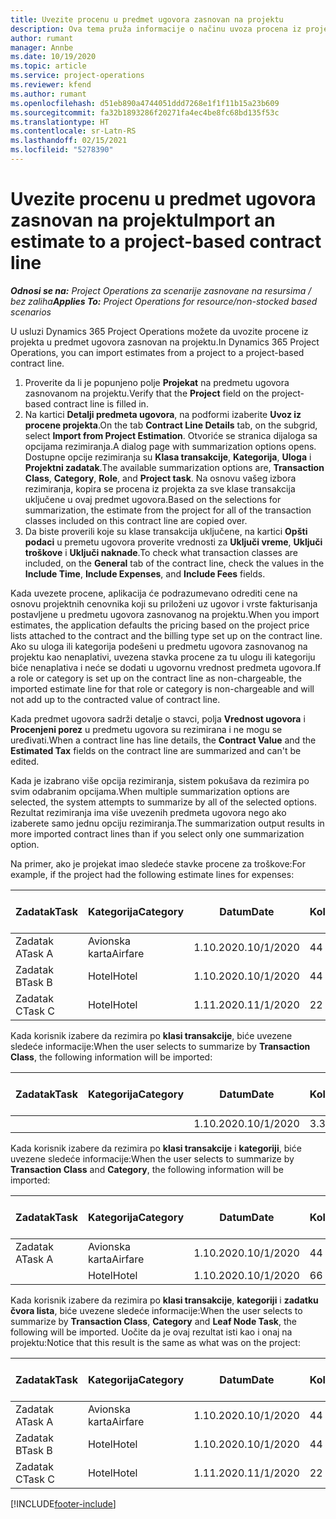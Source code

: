 ```yaml
---
title: Uvezite procenu u predmet ugovora zasnovan na projektu
description: Ova tema pruža informacije o načinu uvoza procena iz projekta u predmetu ugovora.
author: rumant
manager: Annbe
ms.date: 10/19/2020
ms.topic: article
ms.service: project-operations
ms.reviewer: kfend
ms.author: rumant
ms.openlocfilehash: d51eb890a4744051ddd7268e1f1f11b15a23b609
ms.sourcegitcommit: fa32b1893286f20271fa4ec4be8fc68bd135f53c
ms.translationtype: HT
ms.contentlocale: sr-Latn-RS
ms.lasthandoff: 02/15/2021
ms.locfileid: "5278390"
---
```

# <a name="import-an-estimate-to-a-project-based-contract-line"></a><span data-ttu-id="4c106-103">Uvezite procenu u predmet ugovora zasnovan na projektu</span><span class="sxs-lookup"><span data-stu-id="4c106-103">Import an estimate to a project-based contract line</span></span>

<span data-ttu-id="4c106-104">_**Odnosi se na:** Project Operations za scenarije zasnovane na resursima / bez zaliha_</span><span class="sxs-lookup"><span data-stu-id="4c106-104">_**Applies To:** Project Operations for resource/non-stocked based scenarios_</span></span>

<span data-ttu-id="4c106-105">U usluzi Dynamics 365 Project Operations možete da uvozite procene iz projekta u predmet ugovora zasnovan na projektu.</span><span class="sxs-lookup"><span data-stu-id="4c106-105">In Dynamics 365 Project Operations, you can import estimates from a project to a project-based contract line.</span></span>

1. <span data-ttu-id="4c106-106">Proverite da li je popunjeno polje **Projekat** na predmetu ugovora zasnovanom na projektu.</span><span class="sxs-lookup"><span data-stu-id="4c106-106">Verify that the **Project** field on the project-based contract line is filled in.</span></span>
2. <span data-ttu-id="4c106-107">Na kartici **Detalji predmeta ugovora**, na podformi izaberite **Uvoz iz procene projekta**.</span><span class="sxs-lookup"><span data-stu-id="4c106-107">On the tab **Contract Line Details** tab, on the subgrid, select **Import from Project Estimation**.</span></span> <span data-ttu-id="4c106-108">Otvoriće se stranica dijaloga sa opcijama rezimiranja.</span><span class="sxs-lookup"><span data-stu-id="4c106-108">A dialog page with summarization options opens.</span></span> <span data-ttu-id="4c106-109">Dostupne opcije rezimiranja su **Klasa transakcije**, **Kategorija**, **Uloga** i **Projektni zadatak**.</span><span class="sxs-lookup"><span data-stu-id="4c106-109">The available summarization options are, **Transaction Class**, **Category**, **Role**, and **Project task**.</span></span> <span data-ttu-id="4c106-110">Na osnovu vašeg izbora rezimiranja, kopira se procena iz projekta za sve klase transakcija uključene u ovaj predmet ugovora.</span><span class="sxs-lookup"><span data-stu-id="4c106-110">Based on the selections for summarization, the estimate from the project for all of the transaction classes included on this contract line are copied over.</span></span> 
3. <span data-ttu-id="4c106-111">Da biste proverili koje su klase transakcija uključene, na kartici **Opšti podaci** u premetu ugovora proverite vrednosti za **Uključi vreme**, **Uključi troškove** i **Uključi naknade**.</span><span class="sxs-lookup"><span data-stu-id="4c106-111">To check what transaction classes are included, on the **General** tab of the contract line, check the values in the **Include Time**, **Include Expenses**, and **Include Fees** fields.</span></span>

<span data-ttu-id="4c106-112">Kada uvezete procene, aplikacija će podrazumevano odrediti cene na osnovu projektnih cenovnika koji su priloženi uz ugovor i vrste fakturisanja postavljene u predmetu ugovora zasnovanog na projektu.</span><span class="sxs-lookup"><span data-stu-id="4c106-112">When you import estimates, the application defaults the pricing based on the project price lists attached to the contract and the billing type set up on the contract line.</span></span> <span data-ttu-id="4c106-113">Ako su uloga ili kategorija podešeni u predmetu ugovora zasnovanog na projektu kao nenaplativi, uvezena stavka procene za tu ulogu ili kategoriju biće nenaplativa i neće se dodati u ugovornu vrednost predmeta ugovora.</span><span class="sxs-lookup"><span data-stu-id="4c106-113">If a role or category is set up on the contract line as non-chargeable, the imported estimate line for that role or category is non-chargeable and will not add up to the contracted value of contract line.</span></span>

<span data-ttu-id="4c106-114">Kada predmet ugovora sadrži detalje o stavci, polja **Vrednost ugovora** i **Procenjeni porez** u predmetu ugovora su rezimirana i ne mogu se uređivati.</span><span class="sxs-lookup"><span data-stu-id="4c106-114">When a contract line has line details, the **Contract Value** and the **Estimated Tax** fields on the contract line are summarized and can't be edited.</span></span>

<span data-ttu-id="4c106-115">Kada je izabrano više opcija rezimiranja, sistem pokušava da rezimira po svim odabranim opcijama.</span><span class="sxs-lookup"><span data-stu-id="4c106-115">When multiple summarization options are selected, the system attempts to summarize by all of the selected options.</span></span> <span data-ttu-id="4c106-116">Rezultat rezimiranja ima više uvezenih predmeta ugovora nego ako izaberete samo jednu opciju rezimiranja.</span><span class="sxs-lookup"><span data-stu-id="4c106-116">The summarization output results in more imported contract lines than if you select only one summarization option.</span></span>

<span data-ttu-id="4c106-117">Na primer, ako je projekat imao sledeće stavke procene za troškove:</span><span class="sxs-lookup"><span data-stu-id="4c106-117">For example, if the project had the following estimate lines for expenses:</span></span>

| <span data-ttu-id="4c106-118">Zadatak</span><span class="sxs-lookup"><span data-stu-id="4c106-118">Task</span></span> | <span data-ttu-id="4c106-119">Kategorija</span><span class="sxs-lookup"><span data-stu-id="4c106-119">Category</span></span> | <span data-ttu-id="4c106-120">Datum</span><span class="sxs-lookup"><span data-stu-id="4c106-120">Date</span></span> | <span data-ttu-id="4c106-121">Količina</span><span class="sxs-lookup"><span data-stu-id="4c106-121">Quantity</span></span> | <span data-ttu-id="4c106-122">Cena po jedinici</span><span class="sxs-lookup"><span data-stu-id="4c106-122">Unit price</span></span> | <span data-ttu-id="4c106-123">Iznos</span><span class="sxs-lookup"><span data-stu-id="4c106-123">Amount</span></span> |
| --- | --- | --- | --- | --- | --- |
| <span data-ttu-id="4c106-124">Zadatak A</span><span class="sxs-lookup"><span data-stu-id="4c106-124">Task A</span></span> | <span data-ttu-id="4c106-125">Avionska karta</span><span class="sxs-lookup"><span data-stu-id="4c106-125">Airfare</span></span> | <span data-ttu-id="4c106-126">1.10.2020.</span><span class="sxs-lookup"><span data-stu-id="4c106-126">10/1/2020</span></span> | <span data-ttu-id="4c106-127">4</span><span class="sxs-lookup"><span data-stu-id="4c106-127">4</span></span> | <span data-ttu-id="4c106-128">400</span><span class="sxs-lookup"><span data-stu-id="4c106-128">400</span></span> | <span data-ttu-id="4c106-129">1600</span><span class="sxs-lookup"><span data-stu-id="4c106-129">1600</span></span> |
| <span data-ttu-id="4c106-130">Zadatak B</span><span class="sxs-lookup"><span data-stu-id="4c106-130">Task B</span></span> | <span data-ttu-id="4c106-131">Hotel</span><span class="sxs-lookup"><span data-stu-id="4c106-131">Hotel</span></span> | <span data-ttu-id="4c106-132">1.10.2020.</span><span class="sxs-lookup"><span data-stu-id="4c106-132">10/1/2020</span></span> | <span data-ttu-id="4c106-133">4</span><span class="sxs-lookup"><span data-stu-id="4c106-133">4</span></span> | <span data-ttu-id="4c106-134">200</span><span class="sxs-lookup"><span data-stu-id="4c106-134">200</span></span> | <span data-ttu-id="4c106-135">800</span><span class="sxs-lookup"><span data-stu-id="4c106-135">800</span></span> |
| <span data-ttu-id="4c106-136">Zadatak C</span><span class="sxs-lookup"><span data-stu-id="4c106-136">Task C</span></span> | <span data-ttu-id="4c106-137">Hotel</span><span class="sxs-lookup"><span data-stu-id="4c106-137">Hotel</span></span> | <span data-ttu-id="4c106-138">1.11.2020.</span><span class="sxs-lookup"><span data-stu-id="4c106-138">11/1/2020</span></span> | <span data-ttu-id="4c106-139">2</span><span class="sxs-lookup"><span data-stu-id="4c106-139">2</span></span> | <span data-ttu-id="4c106-140">200</span><span class="sxs-lookup"><span data-stu-id="4c106-140">200</span></span> | <span data-ttu-id="4c106-141">400</span><span class="sxs-lookup"><span data-stu-id="4c106-141">400</span></span> |

<span data-ttu-id="4c106-142">Kada korisnik izabere da rezimira po **klasi transakcije**, biće uvezene sledeće informacije:</span><span class="sxs-lookup"><span data-stu-id="4c106-142">When the user selects to summarize by **Transaction Class**, the following information will be imported:</span></span>

| <span data-ttu-id="4c106-143">Zadatak</span><span class="sxs-lookup"><span data-stu-id="4c106-143">Task</span></span> | <span data-ttu-id="4c106-144">Kategorija</span><span class="sxs-lookup"><span data-stu-id="4c106-144">Category</span></span> | <span data-ttu-id="4c106-145">Datum</span><span class="sxs-lookup"><span data-stu-id="4c106-145">Date</span></span> | <span data-ttu-id="4c106-146">Količina</span><span class="sxs-lookup"><span data-stu-id="4c106-146">Quantity</span></span> | <span data-ttu-id="4c106-147">Cena po jedinici</span><span class="sxs-lookup"><span data-stu-id="4c106-147">Unit price</span></span> | <span data-ttu-id="4c106-148">Iznos</span><span class="sxs-lookup"><span data-stu-id="4c106-148">Amount</span></span> |
| --- | --- | --- | --- | --- | --- |
| &nbsp;  | &nbsp;  | <span data-ttu-id="4c106-149">1.10.2020.</span><span class="sxs-lookup"><span data-stu-id="4c106-149">10/1/2020</span></span> | <span data-ttu-id="4c106-150">3.34</span><span class="sxs-lookup"><span data-stu-id="4c106-150">3.34</span></span> | <span data-ttu-id="4c106-151">840</span><span class="sxs-lookup"><span data-stu-id="4c106-151">840</span></span> | <span data-ttu-id="4c106-152">2800</span><span class="sxs-lookup"><span data-stu-id="4c106-152">2800</span></span> |

<span data-ttu-id="4c106-153">Kada korisnik izabere da rezimira po **klasi transakcije** i **kategoriji**, biće uvezene sledeće informacije:</span><span class="sxs-lookup"><span data-stu-id="4c106-153">When the user selects to summarize by **Transaction Class** and **Category**, the following information will be imported:</span></span>

| <span data-ttu-id="4c106-154">Zadatak</span><span class="sxs-lookup"><span data-stu-id="4c106-154">Task</span></span> | <span data-ttu-id="4c106-155">Kategorija</span><span class="sxs-lookup"><span data-stu-id="4c106-155">Category</span></span> | <span data-ttu-id="4c106-156">Datum</span><span class="sxs-lookup"><span data-stu-id="4c106-156">Date</span></span> | <span data-ttu-id="4c106-157">Količina</span><span class="sxs-lookup"><span data-stu-id="4c106-157">Quantity</span></span> | <span data-ttu-id="4c106-158">Cena po jedinici</span><span class="sxs-lookup"><span data-stu-id="4c106-158">Unit price</span></span> | <span data-ttu-id="4c106-159">Iznos</span><span class="sxs-lookup"><span data-stu-id="4c106-159">Amount</span></span> |
| --- | --- | --- | --- | --- | --- |
| <span data-ttu-id="4c106-160">Zadatak A</span><span class="sxs-lookup"><span data-stu-id="4c106-160">Task A</span></span> | <span data-ttu-id="4c106-161">Avionska karta</span><span class="sxs-lookup"><span data-stu-id="4c106-161">Airfare</span></span> | <span data-ttu-id="4c106-162">1.10.2020.</span><span class="sxs-lookup"><span data-stu-id="4c106-162">10/1/2020</span></span> | <span data-ttu-id="4c106-163">4</span><span class="sxs-lookup"><span data-stu-id="4c106-163">4</span></span> | <span data-ttu-id="4c106-164">400</span><span class="sxs-lookup"><span data-stu-id="4c106-164">400</span></span> | <span data-ttu-id="4c106-165">1600</span><span class="sxs-lookup"><span data-stu-id="4c106-165">1600</span></span> |
| &nbsp;  | <span data-ttu-id="4c106-166">Hotel</span><span class="sxs-lookup"><span data-stu-id="4c106-166">Hotel</span></span> | <span data-ttu-id="4c106-167">1.10.2020.</span><span class="sxs-lookup"><span data-stu-id="4c106-167">10/1/2020</span></span> | <span data-ttu-id="4c106-168">6</span><span class="sxs-lookup"><span data-stu-id="4c106-168">6</span></span> | <span data-ttu-id="4c106-169">200</span><span class="sxs-lookup"><span data-stu-id="4c106-169">200</span></span> | <span data-ttu-id="4c106-170">1200</span><span class="sxs-lookup"><span data-stu-id="4c106-170">1200</span></span> |

<span data-ttu-id="4c106-171">Kada korisnik izabere da rezimira po **klasi transakcije**, **kategoriji** i **zadatku čvora lista**, biće uvezene sledeće informacije:</span><span class="sxs-lookup"><span data-stu-id="4c106-171">When the user selects to summarize by **Transaction Class**, **Category** and **Leaf Node Task**, the following will be imported.</span></span> <span data-ttu-id="4c106-172">Uočite da je ovaj rezultat isti kao i onaj na projektu:</span><span class="sxs-lookup"><span data-stu-id="4c106-172">Notice that this result is the same as what was on the project:</span></span>

| <span data-ttu-id="4c106-173">Zadatak</span><span class="sxs-lookup"><span data-stu-id="4c106-173">Task</span></span> | <span data-ttu-id="4c106-174">Kategorija</span><span class="sxs-lookup"><span data-stu-id="4c106-174">Category</span></span> | <span data-ttu-id="4c106-175">Datum</span><span class="sxs-lookup"><span data-stu-id="4c106-175">Date</span></span> | <span data-ttu-id="4c106-176">Količina</span><span class="sxs-lookup"><span data-stu-id="4c106-176">Quantity</span></span> | <span data-ttu-id="4c106-177">Cena po jedinici</span><span class="sxs-lookup"><span data-stu-id="4c106-177">Unit price</span></span> | <span data-ttu-id="4c106-178">Iznos</span><span class="sxs-lookup"><span data-stu-id="4c106-178">Amount</span></span> |
| --- | --- | --- | --- | --- | --- |
| <span data-ttu-id="4c106-179">Zadatak A</span><span class="sxs-lookup"><span data-stu-id="4c106-179">Task A</span></span> | <span data-ttu-id="4c106-180">Avionska karta</span><span class="sxs-lookup"><span data-stu-id="4c106-180">Airfare</span></span> | <span data-ttu-id="4c106-181">1.10.2020.</span><span class="sxs-lookup"><span data-stu-id="4c106-181">10/1/2020</span></span> | <span data-ttu-id="4c106-182">4</span><span class="sxs-lookup"><span data-stu-id="4c106-182">4</span></span> | <span data-ttu-id="4c106-183">400</span><span class="sxs-lookup"><span data-stu-id="4c106-183">400</span></span> | <span data-ttu-id="4c106-184">1600</span><span class="sxs-lookup"><span data-stu-id="4c106-184">1600</span></span> |
| <span data-ttu-id="4c106-185">Zadatak B</span><span class="sxs-lookup"><span data-stu-id="4c106-185">Task B</span></span> | <span data-ttu-id="4c106-186">Hotel</span><span class="sxs-lookup"><span data-stu-id="4c106-186">Hotel</span></span> | <span data-ttu-id="4c106-187">1.10.2020.</span><span class="sxs-lookup"><span data-stu-id="4c106-187">10/1/2020</span></span> | <span data-ttu-id="4c106-188">4</span><span class="sxs-lookup"><span data-stu-id="4c106-188">4</span></span> | <span data-ttu-id="4c106-189">200</span><span class="sxs-lookup"><span data-stu-id="4c106-189">200</span></span> | <span data-ttu-id="4c106-190">800</span><span class="sxs-lookup"><span data-stu-id="4c106-190">800</span></span> |
| <span data-ttu-id="4c106-191">Zadatak C</span><span class="sxs-lookup"><span data-stu-id="4c106-191">Task C</span></span> | <span data-ttu-id="4c106-192">Hotel</span><span class="sxs-lookup"><span data-stu-id="4c106-192">Hotel</span></span> | <span data-ttu-id="4c106-193">1.11.2020.</span><span class="sxs-lookup"><span data-stu-id="4c106-193">11/1/2020</span></span> | <span data-ttu-id="4c106-194">2</span><span class="sxs-lookup"><span data-stu-id="4c106-194">2</span></span> | <span data-ttu-id="4c106-195">200</span><span class="sxs-lookup"><span data-stu-id="4c106-195">200</span></span> | <span data-ttu-id="4c106-196">400</span><span class="sxs-lookup"><span data-stu-id="4c106-196">400</span></span> |


[!INCLUDE[footer-include](../includes/footer-banner.md)]